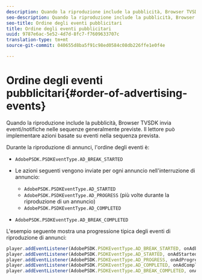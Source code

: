 ```yaml
---
description: Quando la riproduzione include la pubblicità, Browser TVSDK invia eventi/notifiche nelle sequenze generalmente previste. Il lettore può implementare azioni basate su eventi nella sequenza prevista.
seo-description: Quando la riproduzione include la pubblicità, Browser TVSDK invia eventi/notifiche nelle sequenze generalmente previste. Il lettore può implementare azioni basate su eventi nella sequenza prevista.
seo-title: Ordine degli eventi pubblicitari
title: Ordine degli eventi pubblicitari
uuid: 9787e6ac-5e52-4d7d-8fc7-f7609633707c
translation-type: tm+mt
source-git-commit: 040655d8ba5f91c98ed0584c08db226ffe1e0f4e

---
```



# Ordine degli eventi pubblicitari{#order-of-advertising-events}

Quando la riproduzione include la pubblicità, Browser TVSDK invia eventi/notifiche nelle sequenze generalmente previste. Il lettore può implementare azioni basate su eventi nella sequenza prevista.

<!--<a id="section_69E3CCBC57BB48399799876E83908348"></a>-->

Durante la riproduzione di annunci, l&#39;ordine degli eventi è:

* `AdobePSDK.PSDKEventType.AD_BREAK_STARTED`
* Le azioni seguenti vengono inviate per ogni annuncio nell&#39;interruzione di annuncio:

   * `AdobePSDK.PSDKEventType.AD_STARTED`
   * `AdobePSDK.PSDKEventType.AD_PROGRESS` (più volte durante la riproduzione di un annuncio)
   * `AdobePSDK.PSDKEventType.AD_COMPLETED`

* `AdobePSDK.PSDKEventType.AD_BREAK_COMPLETED`

L&#39;esempio seguente mostra una progressione tipica degli eventi di riproduzione di annunci:

```js
player.addEventListener(AdobePSDK.PSDKEventType.AD_BREAK_STARTED, onAdbreakStarted); 
player.addEventListener(AdobePSDK.PSDKEventType.AD_STARTED, onAdStarted); 
player.addEventListener(AdobePSDK.PSDKEventType.AD_PROGRESS, onAdProgress); 
player.addEventListener(AdobePSDK.PSDKEventType.AD_COMPLETED, onAdCompleted); 
player.addEventListener(AdobePSDK.PSDKEventType.AD_BREAK_COMPLETED, onAdbreakCompleted);
```

